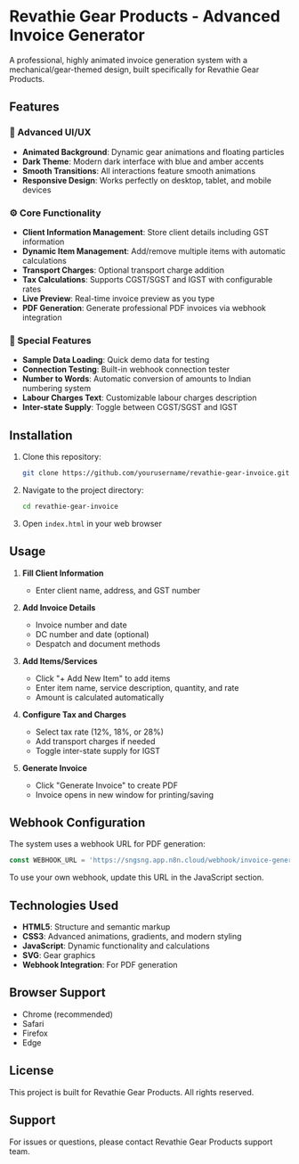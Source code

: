 # Revathie Gear Products - Advanced Invoice Generator

A professional, highly animated invoice generation system with a mechanical/gear-themed design, built specifically for Revathie Gear Products.

## Features

### 🎨 Advanced UI/UX
- **Animated Background**: Dynamic gear animations and floating particles
- **Dark Theme**: Modern dark interface with blue and amber accents
- **Smooth Transitions**: All interactions feature smooth animations
- **Responsive Design**: Works perfectly on desktop, tablet, and mobile devices

### ⚙️ Core Functionality
- **Client Information Management**: Store client details including GST information
- **Dynamic Item Management**: Add/remove multiple items with automatic calculations
- **Transport Charges**: Optional transport charge addition
- **Tax Calculations**: Supports CGST/SGST and IGST with configurable rates
- **Live Preview**: Real-time invoice preview as you type
- **PDF Generation**: Generate professional PDF invoices via webhook integration

### 🚀 Special Features
- **Sample Data Loading**: Quick demo data for testing
- **Connection Testing**: Built-in webhook connection tester
- **Number to Words**: Automatic conversion of amounts to Indian numbering system
- **Labour Charges Text**: Customizable labour charges description
- **Inter-state Supply**: Toggle between CGST/SGST and IGST

## Installation

1. Clone this repository:
   ```bash
   git clone https://github.com/yourusername/revathie-gear-invoice.git
   ```

2. Navigate to the project directory:
   ```bash
   cd revathie-gear-invoice
   ```

3. Open `index.html` in your web browser

## Usage

1. **Fill Client Information**
   - Enter client name, address, and GST number
   
2. **Add Invoice Details**
   - Invoice number and date
   - DC number and date (optional)
   - Despatch and document methods

3. **Add Items/Services**
   - Click "+ Add New Item" to add items
   - Enter item name, service description, quantity, and rate
   - Amount is calculated automatically

4. **Configure Tax and Charges**
   - Select tax rate (12%, 18%, or 28%)
   - Add transport charges if needed
   - Toggle inter-state supply for IGST

5. **Generate Invoice**
   - Click "Generate Invoice" to create PDF
   - Invoice opens in new window for printing/saving

## Webhook Configuration

The system uses a webhook URL for PDF generation:
```javascript
const WEBHOOK_URL = 'https://sngsng.app.n8n.cloud/webhook/invoice-generator-v3';
```

To use your own webhook, update this URL in the JavaScript section.

## Technologies Used

- **HTML5**: Structure and semantic markup
- **CSS3**: Advanced animations, gradients, and modern styling
- **JavaScript**: Dynamic functionality and calculations
- **SVG**: Gear graphics
- **Webhook Integration**: For PDF generation

## Browser Support

- Chrome (recommended)
- Safari
- Firefox
- Edge

## License

This project is built for Revathie Gear Products. All rights reserved.

## Support

For issues or questions, please contact Revathie Gear Products support team.
